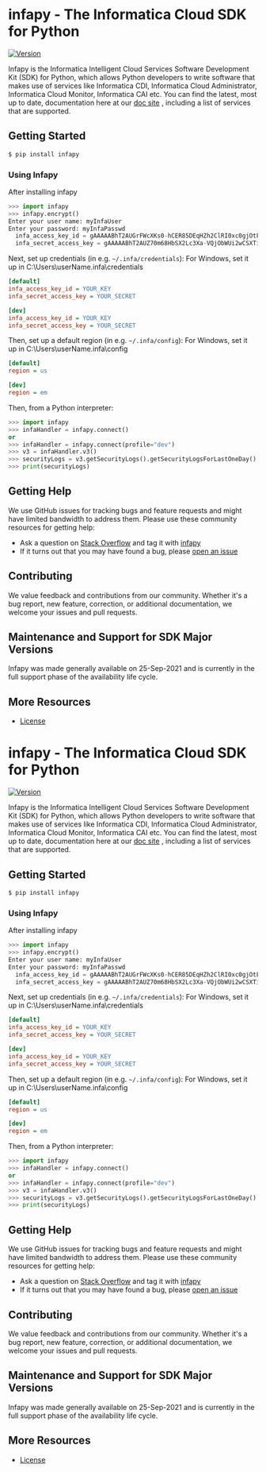 # infapy - The Informatica Cloud SDK for Python

[![Version][]][1]

Infapy is the Informatica Intelligent Cloud Services Software
Development Kit (SDK) for Python, which allows Python developers to
write software that makes use of services like Informatica CDI,
Informatica Cloud Administrator, Informatica Cloud Monitor, Informatica
CAI etc. You can find the latest, most up to date, documentation here at our
[doc site][] , including a list of services that are supported.

## Getting Started

``` sh
$ pip install infapy
```

### Using Infapy

After installing infapy

``` python
>>> import infapy
>>> infapy.encrypt()
Enter your user name: myInfaUser
Enter your password: myInfaPasswd
  infa_access_key_id = gAAAAABhT2AUGrFWcXKs0-hCER85DEqHZh2ClRI0xc0gjOtFcWi_1esa9AkZt4k58Y5r2yEVl3sUF9oezTGE1tyF2knFXUX3Og==
  infa_secret_access_key = gAAAAABhT2AUZ70m68HbSX2Lc3Xa-VQjObWUi2wCSXTiXMtLIVapDxrfKNS5bBffu1N334jmqql7LYer_r-mcjj4EwoS8U44Xg==
```

Next, set up credentials (in e.g. `~/.infa/credentials`):
For Windows, set it up in C:\Users\userName\.infa\credentials

``` ini
[default]
infa_access_key_id = YOUR_KEY
infa_secret_access_key = YOUR_SECRET

[dev]
infa_access_key_id = YOUR_KEY
infa_secret_access_key = YOUR_SECRET
```

Then, set up a default region (in e.g. `~/.infa/config`):
For Windows, set it up in C:\Users\userName\.infa\config

``` ini
[default]
region = us

[dev]
region = em
```

Then, from a Python interpreter:

``` python
>>> import infapy
>>> infaHandler = infapy.connect()
or
>>> infaHandler = infapy.connect(profile="dev")
>>> v3 = infaHandler.v3()
>>> securityLogs = v3.getSecurityLogs().getSecurityLogsForLastOneDay()
>>> print(securityLogs)
```

## Getting Help

We use GitHub issues for tracking bugs and feature requests and might
have limited bandwidth to address them. Please use these community
resources for getting help:

-   Ask a question on [Stack Overflow][] and tag it with [infapy][]
-   If it turns out that you may have found a bug, please [open an
    issue][]

## Contributing

We value feedback and contributions from our community. Whether it's a
bug report, new feature, correction, or additional documentation, we
welcome your issues and pull requests.

## Maintenance and Support for SDK Major Versions

Infapy was made generally available on 25-Sep-2021 and is currently in
the full support phase of the availability life cycle.

## More Resources

-   [License][]

  [Version]: https://img.shields.io/badge/infapy-v1.0.7-brightgreen
  [1]: https://pypi.org/project/infapy/
  [doc site]: https://infapy.github.io
  [Stack Overflow]: https://stackoverflow.com/
  [infapy]: https://stackoverflow.com/questions/tagged/infapy
  [open an issue]: https://github.com/infapy/infapy/issues/new
  [License]: https://github.com/infapy/infapy/blob/main/LICENSE
# infapy - The Informatica Cloud SDK for Python

[![Version][]][1]

Infapy is the Informatica Intelligent Cloud Services Software
Development Kit (SDK) for Python, which allows Python developers to
write software that makes use of services like Informatica CDI,
Informatica Cloud Administrator, Informatica Cloud Monitor, Informatica
CAI etc. You can find the latest, most up to date, documentation here at our
[doc site][] , including a list of services that are supported.

## Getting Started

``` sh
$ pip install infapy
```

### Using Infapy

After installing infapy

``` python
>>> import infapy
>>> infapy.encrypt()
Enter your user name: myInfaUser
Enter your password: myInfaPasswd
  infa_access_key_id = gAAAAABhT2AUGrFWcXKs0-hCER85DEqHZh2ClRI0xc0gjOtFcWi_1esa9AkZt4k58Y5r2yEVl3sUF9oezTGE1tyF2knFXUX3Og==
  infa_secret_access_key = gAAAAABhT2AUZ70m68HbSX2Lc3Xa-VQjObWUi2wCSXTiXMtLIVapDxrfKNS5bBffu1N334jmqql7LYer_r-mcjj4EwoS8U44Xg==
```

Next, set up credentials (in e.g. `~/.infa/credentials`):
For Windows, set it up in C:\Users\userName\.infa\credentials

``` ini
[default]
infa_access_key_id = YOUR_KEY
infa_secret_access_key = YOUR_SECRET

[dev]
infa_access_key_id = YOUR_KEY
infa_secret_access_key = YOUR_SECRET
```

Then, set up a default region (in e.g. `~/.infa/config`):
For Windows, set it up in C:\Users\userName\.infa\config

``` ini
[default]
region = us

[dev]
region = em
```

Then, from a Python interpreter:

``` python
>>> import infapy
>>> infaHandler = infapy.connect()
or
>>> infaHandler = infapy.connect(profile="dev")
>>> v3 = infaHandler.v3()
>>> securityLogs = v3.getSecurityLogs().getSecurityLogsForLastOneDay()
>>> print(securityLogs)
```

## Getting Help

We use GitHub issues for tracking bugs and feature requests and might
have limited bandwidth to address them. Please use these community
resources for getting help:

-   Ask a question on [Stack Overflow][] and tag it with [infapy][]
-   If it turns out that you may have found a bug, please [open an
    issue][]

## Contributing

We value feedback and contributions from our community. Whether it's a
bug report, new feature, correction, or additional documentation, we
welcome your issues and pull requests.

## Maintenance and Support for SDK Major Versions

Infapy was made generally available on 25-Sep-2021 and is currently in
the full support phase of the availability life cycle.

## More Resources

-   [License][]

  [Version]: https://img.shields.io/badge/infapy-v1.0.7-brightgreen
  [1]: https://pypi.org/project/infapy/
  [doc site]: https://infapy.github.io
  [Stack Overflow]: https://stackoverflow.com/
  [infapy]: https://stackoverflow.com/questions/tagged/infapy
  [open an issue]: https://github.com/infapy/infapy/issues/new
  [License]: https://github.com/infapy/infapy/blob/main/LICEN
